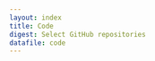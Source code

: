 ```yaml
---
layout: index
title: Code
digest: Select GitHub repositories
datafile: code
---
```

<!-- Add your site or application content here -->
